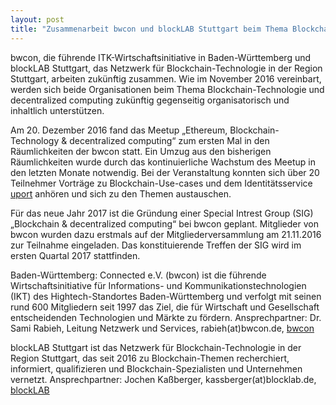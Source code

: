 ```yaml
---
layout: post
title: "Zusammenarbeit bwcon und blockLAB Stuttgart beim Thema Blockchain"
---
```


bwcon, die führende ITK-Wirtschaftsinitiative in Baden-Württemberg und blockLAB Stuttgart, das Netzwerk für Blockchain-Technologie in der Region Stuttgart, arbeiten zukünftig zusammen. Wie im November 2016 vereinbart, werden sich beide Organisationen beim Thema Blockchain-Technologie und decentralized computing zukünftig gegenseitig organisatorisch und inhaltlich unterstützen.

Am 20. Dezember 2016 fand das Meetup „Ethereum, Blockchain-Technology & decentralized computing“ zum ersten Mal in den Räumlichkeiten der bwcon statt. Ein Umzug aus den bisherigen Räumlichkeiten wurde durch das kontinuierliche Wachstum des Meetup in den letzten Monate notwendig. Bei der Veranstaltung konnten sich über 20 Teilnehmer Vorträge zu Blockchain-Use-cases und dem Identitätsservice [uport](https://uport.me/#home) anhören und sich zu den Themen austauschen.

Für das neue Jahr 2017 ist die Gründung einer Special Intrest Group (SIG) „Blockchain & decentralized computing“ bei bwcon geplant. Mitglieder von bwcon wurden dazu erstmals auf der Mitgliederversammlung am 21.11.2016 zur Teilnahme eingeladen. Das konstituierende Treffen der SIG wird im ersten Quartal 2017 stattfinden.

Baden-Württemberg: Connected e.V. (bwcon) ist die führende Wirtschaftsinitiative für Informations- und Kommunikationstechnologien (IKT) des Hightech-Standortes Baden-Württemberg und verfolgt mit seinen rund 600 Mitgliedern seit 1997 das Ziel, die für Wirtschaft und Gesellschaft entscheidenden Technologien und Märkte zu fördern.
Ansprechpartner: Dr. Sami Rabieh, Leitung Netzwerk und Services, rabieh(at)bwcon.de, [bwcon](http://www.bwcon.de)

blockLAB Stuttgart ist das Netzwerk für Blockchain-Technologie in der Region Stuttgart, das seit 2016 zu Blockchain-Themen recherchiert, informiert, qualifizieren und Blockchain-Spezialisten und Unternehmen vernetzt.
Ansprechpartner: Jochen Kaßberger, kassberger(at)blocklab.de, [blockLAB](http://www.blocklab.de)
